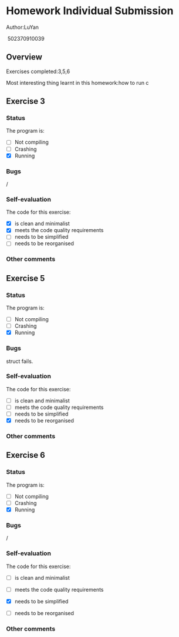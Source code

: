 # Homework Individual Submission

Author:LuYan

​			502370910039

## Overview

Exercises completed:3,5,6

Most interesting thing learnt in this homework:how to run c

## Exercise 3

### Status

The program is:
- [ ] Not compiling
- [ ] Crashing
- [x] Running

### Bugs

/

### Self-evaluation

The code for this exercise:
- [x] is clean and minimalist
- [x] meets the code quality requirements
- [ ] needs to be simplified
- [ ] needs to be reorganised

### Other comments

## Exercise 5

### Status

The program is:

- [ ] Not compiling
- [ ] Crashing
- [x] Running

### Bugs

struct fails.

### Self-evaluation

The code for this exercise:

- [ ] is clean and minimalist
- [ ] meets the code quality requirements
- [ ] needs to be simplified
- [x] needs to be reorganised

### Other comments

## Exercise 6

### Status

The program is:

- [ ] Not compiling
- [ ] Crashing
- [x] Running

### Bugs

/

### Self-evaluation

The code for this exercise:

- [ ] is clean and minimalist
- [ ] meets the code quality requirements
- [x] needs to be simplified
- [ ] needs to be reorganised


### Other comments